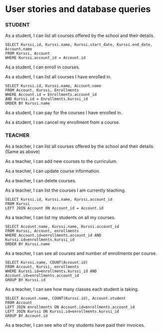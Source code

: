 # User stories and database queries

### STUDENT

As a student, I can list all courses offered by the school and their details.

    SELECT Kurssi.id, Kurssi.name, Kurssi.start_date, Kurssi.end_date, Account.name 
    FROM Kurssi, Account
    WHERE Kurssi.account_id = Account.id

As a student, I can enroll in courses.

As a student, I can list all courses I have enrolled in.

    SELECT Kurssi.id, Kurssi.name, Account.name
    FROM Account, Kurssi, Enrollments
    WHERE Account.id = Enrollments.account_id
    AND Kurssi.id = Enrollments.kurssi_id
    ORDER BY Kurssi.name

As a student, I can pay for the courses I have enrolled in.

As a student, I can cancel my enrollment from a course.


### TEACHER

As a teacher, I can list all courses offered by the school and their details. (Same as above)

As a teacher, I can add new courses to the curriculum.

As a teacher, I can update course information.

As a teacher, I can delete courses.

As a teacher, I can list the courses I am currently teaching.

    SELECT Kurssi.id, Kurssi.name, Kurssi.account_id
    FROM Kurssi
    LEFT JOIN Account ON Account_id = Account.id

As a teacher, I can list my students on all my courses.

    SELECT Account.name, Kurssi.name, Kurssi.account_id
    FROM Kurssi, Account, enrollments
    WHERE Account.id=enrollments.account_id AND Kurssi.id=enrollments.kurssi_id
    ORDER BY Kurssi.name

As a teacher, I can see all courses and number of enrollments per course.

    SELECT Kurssi.name, COUNT(Account.id)
    FROM Account, Kurssi, enrollments
    WHERE Kurssi.id=enrollments.kurssi_id AND Account.id=enrollments.account_id
    GROUP BY Kurssi.id

As a teacher, I can see how many classes each student is taking.

    SELECT Account.name, COUNT(Kurssi.id), Account.student
    FROM Account
    LEFT JOIN enrollments ON Account.id=enrollments.account_id
    LEFT JOIN Kurssi ON Kurssi.id=enrollments.kurssi_id
    GROUP BY Account.id

As a teacher, I can see who of my students have paid their invoices.


